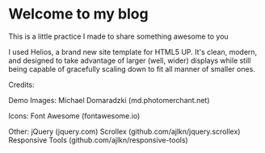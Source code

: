 # Welcome to my blog

This is a little practice I made to share something awesome to you

I used Helios, a brand new site template for HTML5 UP. It's clean, modern, and designed
to take advantage of larger (well, wider) displays while still being capable of gracefully
scaling down to fit all manner of smaller ones.

Credits:

 Demo Images:
  Michael Domaradzki (md.photomerchant.net)

 Icons:
  Font Awesome (fontawesome.io)

 Other:
  jQuery (jquery.com)
  Scrollex (github.com/ajlkn/jquery.scrollex)
  Responsive Tools (github.com/ajlkn/responsive-tools)
